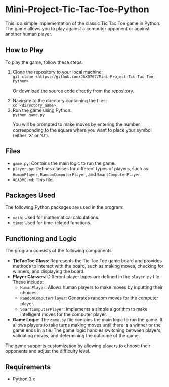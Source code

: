 # Mini-Project-Tic-Tac-Toe-Python

<p>This is a simple implementation of the classic Tic Tac Toe game in Python. The game allows you to play against a computer opponent or against another human player.</p>

<h2>How to Play</h2>

<p>To play the game, follow these steps:</p>

<ol>
    <li>Clone the repository to your local machine:</li>
    <code>git clone &lt;https://github.com/JAK0707/Mini-Project-Tic-Tac-Toe-Python&gt;</code>
    <p>Or download the source code directly from the repository.</p>

  <li>Navigate to the directory containing the files:</li>
    <code>cd &lt;directory_name&gt;</code>

  <li>Run the game using Python:</li>
    <code>python game.py</code>
    <p>You will be prompted to make moves by entering the number corresponding to the square where you want to place your symbol (either 'X' or 'O').</p>
</ol>

<h2>Files</h2>

<ul>
    <li><code>game.py</code>: Contains the main logic to run the game.</li>
    <li><code>player.py</code>: Defines classes for different types of players, such as <code>HumanPlayer</code>, <code>RandomComputerPlayer</code>, and <code>SmartComputerPlayer</code>.</li>
    <li><code>README.md</code>: This file.</li>
</ul>

<h2>Packages Used</h2>

<p>The following Python packages are used in the program:</p>
<ul>
    <li><code>math</code>: Used for mathematical calculations.</li>
    <li><code>time</code>: Used for time-related functions.</li>
</ul>

<h2>Functioning and Logic</h2>

<p>The program consists of the following components:</p>

<ul>
    <li><strong>TicTacToe Class</strong>: Represents the Tic Tac Toe game board and provides methods to interact with the board, such as making moves, checking for winners, and displaying the board.</li>
    <li><strong>Player Classes</strong>: Different player types are defined in the <code>player.py</code> file. These include:
        <ul>
            <li><code>HumanPlayer</code>: Allows human players to make moves by inputting their choices.</li>
            <li><code>RandomComputerPlayer</code>: Generates random moves for the computer player.</li>
            <li><code>SmartComputerPlayer</code>: Implements a simple algorithm to make intelligent moves for the computer player.</li>
        </ul>
    </li>
    <li><strong>Game Logic</strong>: The <code>game.py</code> file contains the main logic to run the game. It allows players to take turns making moves until there is a winner or the game ends in a tie. The game logic handles switching between players, validating moves, and determining the outcome of the game.</li>
</ul>

<p>The game supports customization by allowing players to choose their opponents and adjust the difficulty level.</p>

<h2>Requirements</h2>

<ul>
    <li>Python 3.x</li>
</ul>
